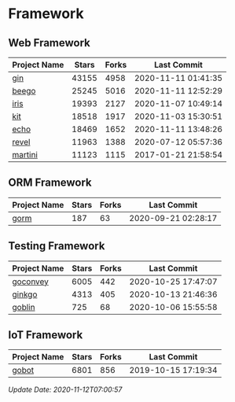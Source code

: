 # Framework

## Web Framework
| Project Name | Stars | Forks | Last Commit |
| ------------ | ----- | ----- | ----------- |
| [gin](https://github.com/gin-gonic/gin) | 43155 | 4958 | 2020-11-11 01:41:35 |
| [beego](https://github.com/astaxie/beego) | 25245 | 5016 | 2020-11-11 12:52:29 |
| [iris](https://github.com/kataras/iris) | 19393 | 2127 | 2020-11-07 10:49:14 |
| [kit](https://github.com/go-kit/kit) | 18518 | 1917 | 2020-11-03 15:30:51 |
| [echo](https://github.com/labstack/echo) | 18469 | 1652 | 2020-11-11 13:48:26 |
| [revel](https://github.com/revel/revel) | 11963 | 1388 | 2020-07-12 05:57:36 |
| [martini](https://github.com/go-martini/martini) | 11123 | 1115 | 2017-01-21 21:58:54 |

## ORM Framework
| Project Name | Stars | Forks | Last Commit |
| ------------ | ----- | ----- | ----------- |
| [gorm](https://github.com/jinzhu/gorm) | 187 | 63 | 2020-09-21 02:28:17 |

## Testing Framework
| Project Name | Stars | Forks | Last Commit |
| ------------ | ----- | ----- | ----------- |
| [goconvey](https://github.com/smartystreets/goconvey) | 6005 | 442 | 2020-10-25 17:47:07 |
| [ginkgo](https://github.com/onsi/ginkgo) | 4313 | 405 | 2020-10-13 21:46:36 |
| [goblin](https://github.com/franela/goblin) | 725 | 68 | 2020-10-06 15:55:58 |

## IoT Framework
| Project Name | Stars | Forks | Last Commit |
| ------------ | ----- | ----- | ----------- |
| [gobot](https://github.com/hybridgroup/gobot) | 6801 | 856 | 2019-10-15 17:19:34 |

*Update Date: 2020-11-12T07:00:57*